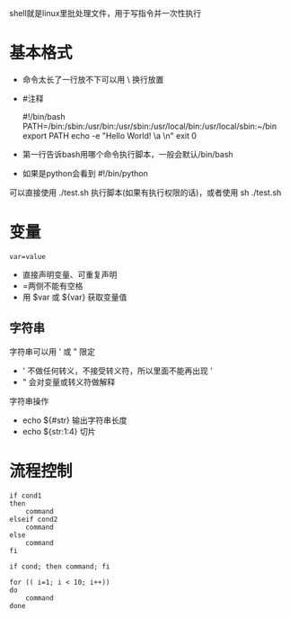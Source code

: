 shell就是linux里批处理文件，用于写指令并一次性执行

# 基本格式
- 命令太长了一行放不下可以用 \ 换行放置
- #注释

    #!/bin/bash
    PATH=/bin:/sbin:/usr/bin:/usr/sbin:/usr/local/bin:/usr/local/sbin:~/bin
    export PATH
    echo -e "Hello World! \a \n"
    exit 0

- 第一行告诉bash用哪个命令执行脚本，一般会默认/bin/bash
- 如果是python会看到 #!/bin/python

可以直接使用 ./test.sh 执行脚本(如果有执行权限的话)，或者使用 sh ./test.sh


# 变量

    var=value

- 直接声明变量、可重复声明
- =两侧不能有空格
- 用 $var 或 ${var} 获取变量值

## 字符串
字符串可以用 ' 或 " 限定

- ' 不做任何转义，不接受转义符，所以里面不能再出现 '
- " 会对变量或转义符做解释

字符串操作

- echo ${#str} 输出字符串长度
- echo ${str:1:4} 切片

# 流程控制

    if cond1
    then
        command
    elseif cond2
        command
    else
        command
    fi

    if cond; then command; fi

    for (( i=1; i < 10; i++))
    do
        command
    done


